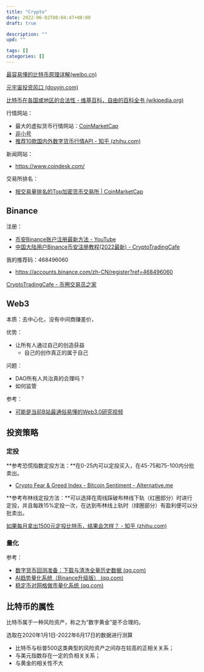 ```yaml
---
title: "Crypto"
date: 2022-06-02T00:04:47+08:00
draft: true

description: ""
upd: ""

tags: []
categories: []
---
```


<!--more-->

[最容易懂的比特币原理详解(weibo.cn)](https://m.weibo.cn/status/LsjUxpUGw?from=page_1005051805250771_profile&wvr=6&mod=weibotime&type=comment&jumpfrom=weibocom)

[元宇宙投资风口 (douyin.com)](https://www.douyin.com/video/7025485100938693896)

[比特币在各国或地区的合法性 - 维基百科，自由的百科全书 (wikipedia.org)](https://zh.m.wikipedia.org/zh-hans/比特币在各国或地区的合法性)



行情网站：

- 最大的虚拟货币行情网站：[CoinMarketCap](https://coinmarketcap.com/)
- [非小号](https://www.feixiaohao.co/)
- [推荐10款国内外数字货币行情API - 知乎 (zhihu.com)](https://zhuanlan.zhihu.com/p/130263816)

新闻网站：

- https://www.coindesk.com/

交易所排名：

- [按交易量排名的Top加密货币交易所 | CoinMarketCap](https://coinmarketcap.com/zh/rankings/exchanges/)

## Binance

注册：

- [币安Binance账户注册最新方法 - YouTube](https://www.youtube.com/watch?v=J563fBzSEd8)
- [中国大陆用户Binance币安注册教程(2022最新) - CryptoTradingCafe](https://cryptotradingcafe.com/377/)

我的推荐码：468496060

- https://accounts.binance.com/zh-CN/register?ref=468496060

[CryptoTradingCafe - 币圈交易员之家](https://cryptotradingcafe.com/)

## Web3

本质：去中心化，没有中间商赚差价，

优势：

- 让所有人通过自己的创造获益
    - 自己的创作真正的属于自己

问题：

- DAO所有人共治真的合理吗？
- 如何监管

参考：

- [可能是当前B站最通俗易懂的Web3.0研究视频](https://www.bilibili.com/video/BV1GU4y1S7Gf)

## 投资策略

### 定投

**参考恐慌指数定投方法：**在0-25内可以定投买入，在45-75和75-100内分批卖出。

- [Crypto Fear & Greed Index - Bitcoin Sentiment - Alternative.me](https://alternative.me/crypto/fear-and-greed-index/)

**参考布林线定投方法：**可以选择在周线踩破布林线下轨（红圈部分）时进行定投，并且每跌15%定投一次，在达到布林线上轨时（绿圈部分）有盈利便可以分批卖出。

[如果每月拿出1500元定投比特币，结果会怎样？ - 知乎 (zhihu.com)](https://www.zhihu.com/question/332075120)

### 量化

参考：

- [数字货币回测准备：下载与清洗全量历史数据 (qq.com)](https://mp.weixin.qq.com/s/mwFQm5KAq-3HvAwFIK4UYg)
- [AI趋势量化系统（Binance升级版） (qq.com)](https://mp.weixin.qq.com/s/Aj0we8S1S6HNdi8dL6JBnQ)
- [稳定币对网格做市量化系统 (qq.com)](https://mp.weixin.qq.com/s/new2UJdkfPx11f038CLK2g)

## 比特币的属性

比特币属于一种风险资产，称之为“数字黄金”是不合理的。

选取在2020年1月1日-2022年6月17日的数据进行测算

- 比特币与标普500这类典型的风险资产之间存在较高的正相关关系；
- 与美元指数存在一定的负相关关系；
- 与黄金的相关性不大
